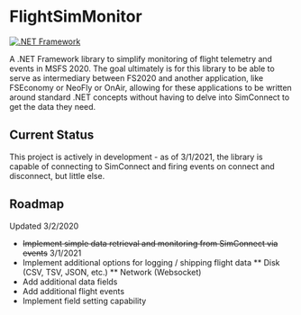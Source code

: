 # FlightSimMonitor
[![.NET Framework](https://github.com/jhandfield/FlightSimMonitor/actions/workflows/NETFramework.yaml/badge.svg)](https://github.com/jhandfield/FlightSimMonitor/actions/workflows/NETFramework.yaml)

A .NET Framework library to simplify monitoring of flight telemetry and events in MSFS 2020. The goal ultimately is for this library to be able to serve as intermediary between FS2020 and another application, like FSEconomy or NeoFly or OnAir, allowing for these applications to be written around standard .NET concepts without having to delve into SimConnect to get the data they need.

## Current Status
This project is actively in development - as of 3/1/2021, the library is capable of connecting to SimConnect and firing events on connect and disconnect, but little else.

## Roadmap
Updated 3/2/2020
* ~~Implement simple data retrieval and monitoring from SimConnect via events~~ 3/1/2021
* Implement additional options for logging / shipping flight data
** Disk (CSV, TSV, JSON, etc.)
** Network (Websocket)
* Add additional data fields
* Add additional flight events
* Implement field setting capability
